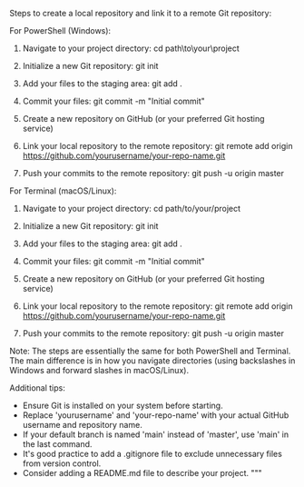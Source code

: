 Steps to create a local repository and link it to a remote Git repository:

For PowerShell (Windows):

1. Navigate to your project directory:
   cd path\to\your\project

2. Initialize a new Git repository:
   git init

3. Add your files to the staging area:
   git add .

4. Commit your files:
   git commit -m "Initial commit"

5. Create a new repository on GitHub (or your preferred Git hosting service)

6. Link your local repository to the remote repository:
   git remote add origin https://github.com/yourusername/your-repo-name.git

7. Push your commits to the remote repository:
   git push -u origin master

For Terminal (macOS/Linux):

1. Navigate to your project directory:
   cd path/to/your/project

2. Initialize a new Git repository:
   git init

3. Add your files to the staging area:
   git add .

4. Commit your files:
   git commit -m "Initial commit"

5. Create a new repository on GitHub (or your preferred Git hosting service)

6. Link your local repository to the remote repository:
   git remote add origin https://github.com/yourusername/your-repo-name.git

7. Push your commits to the remote repository:
   git push -u origin master

Note: The steps are essentially the same for both PowerShell and Terminal. The main
difference is in how you navigate directories (using backslashes in Windows and
forward slashes in macOS/Linux).

Additional tips:
- Ensure Git is installed on your system before starting.
- Replace 'yourusername' and 'your-repo-name' with your actual GitHub username and 
  repository name.
- If your default branch is named 'main' instead of 'master', use 'main' in the 
  last command.
- It's good practice to add a .gitignore file to exclude unnecessary files from 
  version control.
- Consider adding a README.md file to describe your project.
"""